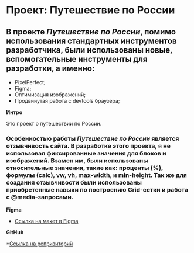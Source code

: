 # Проект: Путешествие по России

## В проекте *Путешествие по России*, помимо использования стандартных инструментов разработчика, были использованы новые, вспомогательные инструменты для разработки, а именно:  

* PixelPerfect;
* Figma;
* Оптимизация изображений;
* Продвинутая работа с devtools браузера;

**Интро**

Это проект о путешествии по России.

### Особенностью работы _Путешествие по России_ является отзывчивость сайта. В разработке этого проекта, я не использовал фиксированные значения для блоков и изображений. Взамен им, были использованы относительные значения, такие как: проценты (%), формулы (calc), vw, vh, max-width, и min-height. Так же для создания отзывчивости были использованы приобретенные навыки по построению Grid-сетки и работа с @media-запросами.   

**Figma**

* [Ссылка на макет в Figma](https://www.figma.com/file/5S2WSbEFL6awjVWJ0NWL8Q/Sprint-3_-Russia-_-desktop-mobile?node-id=28503%3A0)

**GitHub**

*[Ссылка на репризиторий](https://github.com/ggertzog/russian-travel.git)

